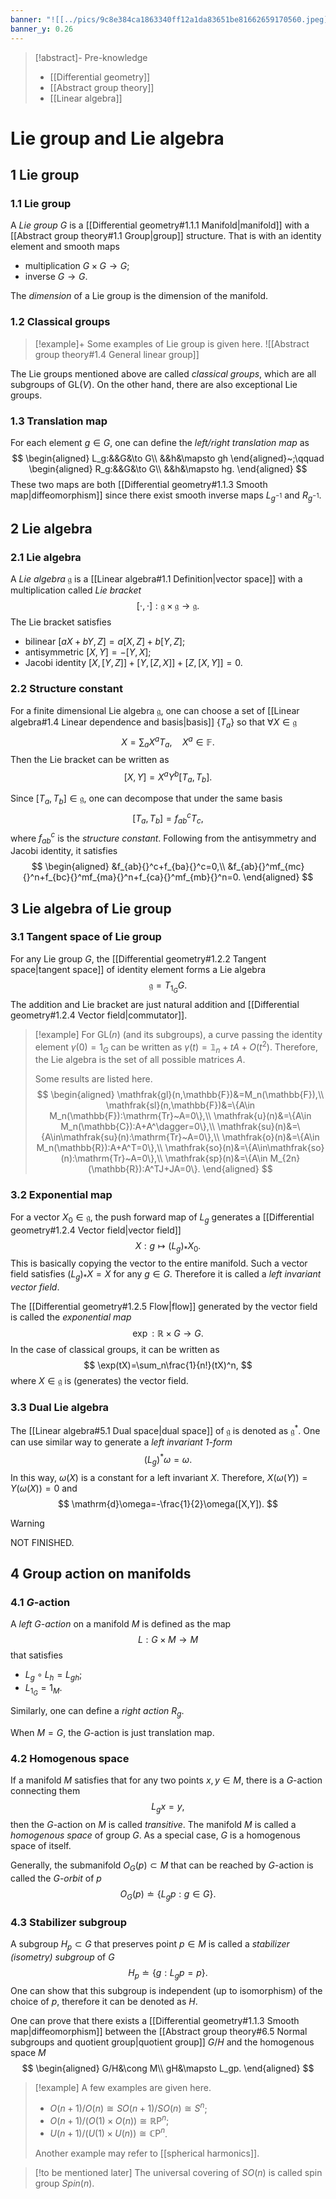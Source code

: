 ```yaml
---
banner: "![[../pics/9c8e384ca1863340ff12a1da83651be81662659170560.jpeg]]"
banner_y: 0.26
---
```


>[!abstract]- Pre-knowledge
>- [[Differential geometry]]
>- [[Abstract group theory]]
>- [[Linear algebra]]

# Lie group and Lie algebra
## 1 Lie group
### 1.1 Lie group
A *Lie group* $G$ is a [[Differential geometry#1.1.1 Manifold|manifold]] with a [[Abstract group theory#1.1 Group|group]] structure. That is with an identity element and smooth maps
- multiplication $G\times G\to G$;
- inverse $G\to G$.

The *dimension* of a Lie group is the dimension of the manifold.

### 1.2 Classical groups

>[!example]+
>Some examples of Lie group is given here.
>![[Abstract group theory#1.4 General linear group]]

The Lie groups mentioned above are called *classical groups*, which are all subgroups of $\mathrm{GL}(V)$. On the other hand, there are also exceptional Lie groups.

### 1.3 Translation map
For each element $g\in G$, one can define the *left/right translation map* as
$$
\begin{aligned}
L_g:&&G&\to G\\
&&h&\mapsto gh
\end{aligned}~;\qquad
\begin{aligned}
R_g:&&G&\to G\\
&&h&\mapsto hg.
\end{aligned}
$$
These two maps are both [[Differential geometry#1.1.3 Smooth map|diffeomorphism]] since there exist smooth inverse maps $L_{g^{-1}}$ and $R_{g^{-1}}$.

## 2 Lie algebra
### 2.1 Lie algebra
A *Lie algebra* $\mathfrak{g}$ is a [[Linear algebra#1.1 Definition|vector space]] with a multiplication called *Lie bracket*
$$
[\cdot,\cdot]:\mathfrak{g}\times\mathfrak{g}\to\mathfrak{g}.
$$
The Lie bracket satisfies
- bilinear $[aX+bY,Z]=a[X,Z]+b[Y,Z]$;
- antisymmetric $[X,Y]=-[Y,X]$;
- Jacobi identity $[X,[Y,Z]]+[Y,[Z,X]]+[Z,[X,Y]]=0$.

### 2.2 Structure constant
For a finite dimensional Lie algebra $\mathfrak{g}$, one can choose a set of [[Linear algebra#1.4 Linear dependence and basis|basis]] $\{T_a\}$ so that $\forall X\in\mathfrak{g}$
$$
X=\sum_aX^aT_a,\quad X^a\in\mathbb{F}.
$$
Then the Lie bracket can be written as
$$
[X,Y]=X^aY^b[T_a,T_b].
$$

Since $[T_a,T_b]\in\mathfrak{g}$, one can decompose that under the same basis
$$
[T_a,T_b]=f_{ab}{}^cT_c,
$$
where $f_{ab}{}^c$ is the *structure constant*. Following from the antisymmetry and Jacobi identity, it satisfies
$$
\begin{aligned}
&f_{ab}{}^c+f_{ba}{}^c=0,\\
&f_{ab}{}^mf_{mc}{}^n+f_{bc}{}^mf_{ma}{}^n+f_{ca}{}^mf_{mb}{}^n=0.
\end{aligned}
$$

## 3 Lie algebra of Lie group
### 3.1 Tangent space of Lie group
For any Lie group $G$, the [[Differential geometry#1.2.2 Tangent space|tangent space]] of identity element forms a Lie algebra
$$
\mathfrak{g}=T_{1_G}G.
$$
The addition and Lie bracket are just natural addition and [[Differential geometry#1.2.4 Vector field|commutator]].

>[!example]
>For $\mathrm{GL}(n)$ (and its subgroups), a curve passing the identity element $\gamma(0)=1_G$ can be written as $\gamma(t)=\mathbb{1}_n+tA+O(t^2)$. Therefore, the Lie algebra is the set of all possible matrices $A$.
>
>Some results are listed here.
>$$
>\begin{aligned}
>\mathfrak{gl}(n,\mathbb{F})&=M_n(\mathbb{F}),\\
>\mathfrak{sl}(n,\mathbb{F})&=\{A\in M_n(\mathbb{F}):\mathrm{Tr}~A=0\},\\
>\mathfrak{u}(n)&=\{A\in M_n(\mathbb{C}):A+A^\dagger=0\},\\
>\mathfrak{su}(n)&=\{A\in\mathfrak{su}(n):\mathrm{Tr}~A=0\},\\
>\mathfrak{o}(n)&=\{A\in M_n(\mathbb{R}):A+A^T=0\},\\
>\mathfrak{so}(n)&=\{A\in\mathfrak{so}(n):\mathrm{Tr}~A=0\},\\
>\mathfrak{sp}(n)&=\{A\in M_{2n}(\mathbb{R}):A^TJ+JA=0\}.
>\end{aligned}
>$$

### 3.2 Exponential map
For a vector $X_0\in\mathfrak{g}$, the push forward map of $L_g$ generates a [[Differential geometry#1.2.4 Vector field|vector field]]
$$
X:g\mapsto(L_g)_\ast X_0.
$$
This is basically copying the vector to the entire manifold. Such a vector field satisfies $(L_g)_\ast X=X$ for any $g\in G$. Therefore it is called a *left invariant vector field*.

The [[Differential geometry#1.2.5 Flow|flow]] generated by the vector field is called the *exponential map*
$$
\exp:\mathbb{R}\times G\to G.
$$
In the case of classical groups, it can be written as
$$
\exp(tX)=\sum_n\frac{1}{n!}(tX)^n,
$$
where $X\in\mathfrak{g}$ is (generates) the vector field.

### 3.3 Dual Lie algebra
The [[Linear algebra#5.1 Dual space|dual space]] of $\mathfrak{g}$ is denoted as $\mathfrak{g}^\ast$. One can use similar way to generate a *left invariant 1-form*
$$
(L_g)^\ast\omega=\omega.
$$
In this way, $\omega(X)$ is a constant for a left invariant $X$. Therefore, $X(\omega(Y))=Y(\omega(X))=0$ and
$$
\mathrm{d}\omega=-\frac{1}{2}\omega([X,Y]).
$$

>[!warning]
>NOT FINISHED.

## 4 Group action on manifolds
### 4.1 $G$-action
A *left $G$-action* on a manifold $M$ is defined as the map
$$
L:G\times M\to M
$$
that satisfies
- $L_g\circ L_h=L_{gh}$;
- $L_{1_G}=1_M$.

Similarly, one can define a *right action* $R_g$.

When $M=G$, the $G$-action is just translation map.

### 4.2 Homogenous space
If a manifold $M$ satisfies that for any two points $x,y\in M$, there is a $G$-action connecting them
$$
L_gx=y,
$$
then the $G$-action on $M$ is called *transitive*. The manifold $M$ is called a *homogenous space* of group $G$. As a special case, $G$ is a homogenous space of itself.

Generally, the submanifold $O_G(p)\subset M$ that can be reached by $G$-action is called the *$G$-orbit* of $p$
$$
O_G(p)\doteq\{L_gp:g\in G\}.
$$

### 4.3 Stabilizer subgroup
A subgroup $H_p\subset G$ that preserves point $p\in M$ is called a *stabilizer (isometry) subgroup* of $G$
$$
H_p\doteq\{g:L_gp=p\}.
$$
One can show that this subgroup is independent (up to isomorphism) of the choice of $p$, therefore it can be denoted as $H$.

One can prove that there exists a [[Differential geometry#1.1.3 Smooth map|diffeomorphism]] between the [[Abstract group theory#6.5 Normal subgroups and quotient group|quotient group]] $G/H$ and the homogenous space $M$
$$
\begin{aligned}
G/H&\cong M\\
gH&\mapsto L_gp.
\end{aligned}
$$

>[!example]
>A few examples are given here.
>- $O(n+1)/O(n)\cong SO(n+1)/SO(n)\cong S^n$;
>- $O(n+1)/(O(1)\times O(n))\cong\mathbb{R}\mathrm{P}^n$;
>- $U(n+1)/(U(1)\times U(n))\cong\mathbb{C}\mathrm{P}^n$.
>
>Another example may refer to [[spherical harmonics]].


>[!to be mentioned later]
>The universal covering of $SO(n)$ is called spin group $Spin(n)$.
